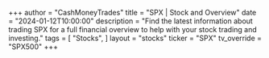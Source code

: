 +++
author = "CashMoneyTrades"
title = "SPX | Stock and Overview"
date = "2024-01-12T10:00:00"
description = "Find the latest information about trading SPX for a full financial overview to help with your stock trading and investing."
tags = [
   "Stocks",
]
layout = "stocks"
ticker = "SPX"
tv_override = "SPX500"
+++
